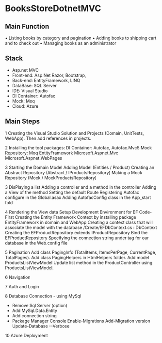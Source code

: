 # BooksStoreDotnetMVC

## Main Function

• Listing books by category and pagination
• Adding books to shipping cart and to check out
• Managing books as an administrator

## Stack

- Asp.net MVC
- Front-end: Asp.Net Razor, Bootstrap,
- Back-end: EntityFramework, LINQ
- DataBase: SQL Server
- IDE: Visual Studio
- DI Container: Autofac
- Mock: Moq
- Cloud: Azure

## Main Steps

1 Creating the Visual Studio Solution and Projects (Domain, UnitTests, WebApp). Then add references in projects.

2 Installing the tool packages:
 DI Container: Autofac, Autofac.Mvc5
 Mock Repository: Moq
 EntityFramework
 Microsoft.Aspnet.Mvc
 Microsoft.Aspnet.WebPages

3 Starting the Domain Model
 Adding Model (Entities / Product)
 Creating an Abstract Repository (Abstract / IProductsRepository)
 Making a Mock Repository (Mock / MockProductsRepository)

3 DisPlaying a list
 Adding a controller  and  a method in the controller
 Adding a View of the method
 Setting the default Route
  Registering Autofac configure in the Global.asax
  Adding AutofacConfig class in the App_start fold

4 Rendering the View data
 Setup Development Environment for EF Code-First
 Creating the Entity Framework Context by installing package EntityFramework in domain and WebApp
 Creating a context class that will associate the model with the database
  /Create/EFDbContext.cs : DbContext
 Creating the EFProductRepository extends IProductRepository
 Bind the EFProductRepository
 Specifying the connection string under <configuration> tag for our database in the Web.config file

5  Pagination
 Add class PagingInfo (TotalItems, ItemsPerPage, CurrentPage, TotalPages).
 Add class PagingHelpers in HtmlHelpers folder.
 Add model ProductsListViewModel
 Update list method in the ProductController using ProductsListViewModel.

6  Navigation

7  Auth and Login

8 Database Connection - using MySql

- Remove Sql Server (option)
- Add MySql.Data.Entity
- Add connection string
- Package Manager Console
  Enable-Migrations
  Add-Migration version
  Update-Database --Verbose

10 Azure Deployment
